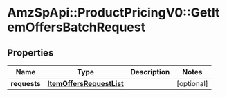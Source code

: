 # AmzSpApi::ProductPricingV0::GetItemOffersBatchRequest

## Properties
Name | Type | Description | Notes
------------ | ------------- | ------------- | -------------
**requests** | [**ItemOffersRequestList**](ItemOffersRequestList.md) |  | [optional] 

